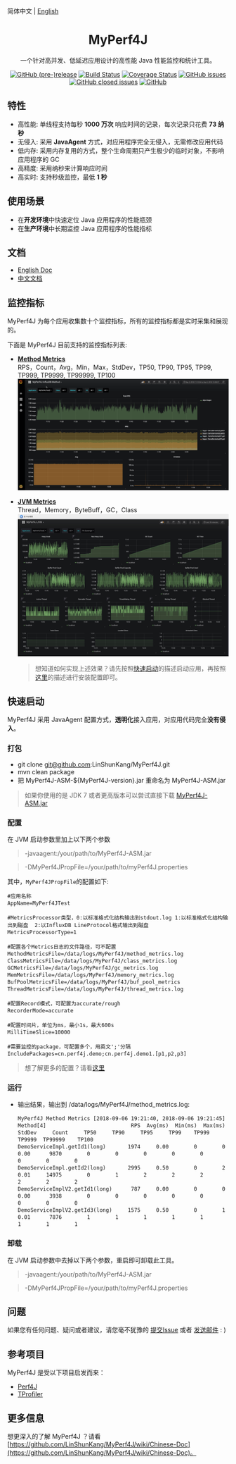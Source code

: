 简体中文 | [English](./README.EN.md)

<h1 align="center">MyPerf4J</h1>

<div align="center">

一个针对高并发、低延迟应用设计的高性能 Java 性能监控和统计工具。

[![GitHub (pre-)release](https://img.shields.io/github/release/LinShunKang/MyPerf4J/all.svg)](https://github.com/LinShunKang/MyPerf4J) [![Build Status](https://travis-ci.com/LinShunKang/MyPerf4J.svg?branch=develop)](https://travis-ci.com/LinShunKang/MyPerf4J) [![Coverage Status](https://coveralls.io/repos/github/LinShunKang/MyPerf4J/badge.svg?branch=develop)](https://coveralls.io/github/LinShunKang/MyPerf4J?branch=develop) [![GitHub issues](https://img.shields.io/github/issues/LinShunKang/MyPerf4J.svg)](https://github.com/LinShunKang/MyPerf4J/issues) [![GitHub closed issues](https://img.shields.io/github/issues-closed/LinShunKang/MyPerf4J.svg)](https://github.com/LinShunKang/MyPerf4J/issues?q=is%3Aissue+is%3Aclosed) [![GitHub](https://img.shields.io/github/license/LinShunKang/MyPerf4J.svg)](./LICENSE)

</div>

## 特性
* 高性能: 单线程支持每秒 **1000 万次** 响应时间的记录，每次记录只花费 **73 纳秒**
* 无侵入: 采用 **JavaAgent** 方式，对应用程序完全无侵入，无需修改应用代码
* 低内存: 采用内存复用的方式，整个生命周期只产生极少的临时对象，不影响应用程序的 GC
* 高精度: 采用纳秒来计算响应时间
* 高实时: 支持秒级监控，最低 **1 秒**

## 使用场景
* 在**开发环境**中快速定位 Java 应用程序的性能瓶颈
* 在**生产环境**中长期监控 Java 应用程序的性能指标

## 文档
* [English Doc](https://github.com/LinShunKang/MyPerf4J/wiki/English-Doc)
* [中文文档](https://github.com/LinShunKang/MyPerf4J/wiki/Chinese-Doc)    
    
## 监控指标
MyPerf4J 为每个应用收集数十个监控指标，所有的监控指标都是实时采集和展现的。

下面是 MyPerf4J 目前支持的监控指标列表:
- **[Method Metrics](https://grafana.com/dashboards/7766)**<br/>
RPS，Count，Avg，Min，Max，StdDev，TP50, TP90, TP95, TP99, TP999, TP9999, TP99999, TP100
![Markdown](https://raw.githubusercontent.com/LinShunKang/Objects/master/MyPerf4J-InfluxDB-Method_Show_Operation.gif)

- **[JVM Metrics](https://grafana.com/dashboards/8787)**<br/>
Thread，Memory，ByteBuff，GC，Class
![Markdown](https://raw.githubusercontent.com/LinShunKang/Objects/master/MyPerf4J_JVM_Compressed.jpeg)

    > 想知道如何实现上述效果？请先按照[快速启动](https://github.com/LinShunKang/MyPerf4J#%E5%BF%AB%E9%80%9F%E5%90%AF%E5%8A%A8)的描述启动应用，再按照[这里](https://github.com/LinShunKang/MyPerf4J/wiki/InfluxDB_)的描述进行安装配置即可。

## 快速启动
MyPerf4J 采用 JavaAgent 配置方式，**透明化**接入应用，对应用代码完全**没有侵入**。

### 打包
* git clone git@github.com:LinShunKang/MyPerf4J.git
* mvn clean package
* 把 MyPerf4J-ASM-${MyPerf4J-version}.jar 重命名为 MyPerf4J-ASM.jar

> 如果你使用的是 JDK 7 或者更高版本可以尝试直接下载 [MyPerf4J-ASM.jar](https://github.com/LinShunKang/Objects/blob/master/MyPerf4J-ASM-2.2.0.jar?raw=true)

### 配置
在 JVM 启动参数里加上以下两个参数
> -javaagent:/your/path/to/MyPerf4J-ASM.jar

> -DMyPerf4JPropFile=/your/path/to/myPerf4J.properties

其中，`MyPerf4JPropFile`的配置如下:

 ```
#应用名称
AppName=MyPerf4JTest

#MetricsProcessor类型，0:以标准格式化结构输出到stdout.log 1:以标准格式化结构输出到磁盘  2:以InfluxDB LineProtocol格式输出到磁盘
MetricsProcessorType=1

#配置各个Metrics日志的文件路径，可不配置
MethodMetricsFile=/data/logs/MyPerf4J/method_metrics.log
ClassMetricsFile=/data/logs/MyPerf4J/class_metrics.log
GCMetricsFile=/data/logs/MyPerf4J/gc_metrics.log
MemMetricsFile=/data/logs/MyPerf4J/memory_metrics.log
BufPoolMetricsFile=/data/logs/MyPerf4J/buf_pool_metrics
ThreadMetricsFile=/data/logs/MyPerf4J/thread_metrics.log

#配置Record模式，可配置为accurate/rough
RecorderMode=accurate
    
#配置时间片，单位为ms，最小1s，最大600s
MilliTimeSlice=10000
    
#需要监控的package，可配置多个，用英文';'分隔
IncludePackages=cn.perf4j.demo;cn.perf4j.demo1.[p1,p2,p3]
 ```
        
> 想了解更多的配置？请看[这里](https://github.com/LinShunKang/MyPerf4J/wiki/%E9%85%8D%E7%BD%AE)

### 运行
* 输出结果，输出到 /data/logs/MyPerf4J/method_metrics.log:

    ```
    MyPerf4J Method Metrics [2018-09-06 19:21:40, 2018-09-06 19:21:45]
    Method[4]                           RPS  Avg(ms)  Min(ms)  Max(ms)   StdDev     Count     TP50     TP90     TP95     TP99    TP999   TP9999  TP99999    TP100
    DemoServiceImpl.getId1(long)       1974     0.00        0        0     0.00      9870        0        0        0        0        0        0        0        0
    DemoServiceImpl.getId2(long)       2995     0.50        0        2     0.01     14975        0        1        2        2        2        2        2        2
    DemoServiceImplV2.getId1(long)      787     0.00        0        0     0.00      3938        0        0        0        0        0        0        0        0
    DemoServiceImplV2.getId3(long)     1575     0.50        0        1     0.01      7876        1        1        1        1        1        1        1        1
    ```

### 卸载
在 JVM 启动参数中去掉以下两个参数，重启即可卸载此工具。
> -javaagent:/your/path/to/MyPerf4J-ASM.jar

> -DMyPerf4JPropFile=/your/path/to/myPerf4J.properties

## 问题
如果您有任何问题、疑问或者建议，请您毫不犹豫的 [提交Issue](https://github.com/LinShunKang/MyPerf4J/issues/new/choose) 或者 [发送邮件](mailto:feedback.myperf4j@gmail.com) : )

## 参考项目
MyPerf4J 是受以下项目启发而来：
* [Perf4J](https://github.com/perf4j/perf4j)
* [TProfiler](https://github.com/alibaba/TProfiler)

## 更多信息
想更深入的了解 MyPerf4J ？请看[https://github.com/LinShunKang/MyPerf4J/wiki/Chinese-Doc](https://github.com/LinShunKang/MyPerf4J/wiki/Chinese-Doc)。